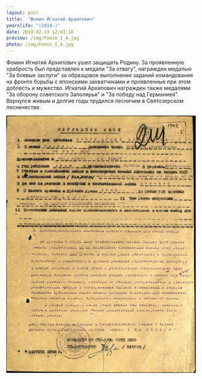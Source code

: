 ```yaml
---
layout: post
title:  "Фомин Игнатий Архипович"
yearslife: "(1914-)"
date: 2019-02-23 12:03:10
preview: /img/Fomin_I_A.jpg
photo: /img/Fomin_I_A.jpg
---
```


Фомин Игнатий Архипович ушел защищать Родину. За проявленную храбрость был представлен к медали "За отвагу", награжден медалью "За боевые заслуги" за образцовое выполнение заданий командования на фронте борьбы с японскими захватчиками и проявленные при этом доблесть и мужество. Игнатий Архипович награжден также медалями "За оборону советского Заполярья" и "За победу над Германией". Вернулся живым и долгие годы трудился лесничим в Святозерском лесничестве.

[<img src="/img/Fomin_I_A_nagr_list1.jpg#thumbnail" alt="Наградной лист" title="Наградной лист">](/img/Fomin_I_A_nagr_list1.jpg#thumbnail)